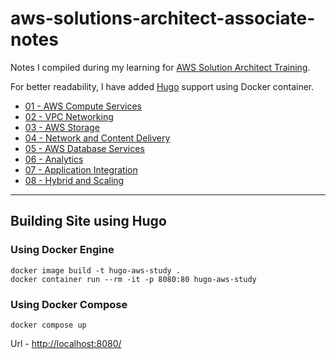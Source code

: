 # aws-solutions-architect-associate-notes

Notes I compiled during my learning for [AWS Solution Architect Training](https://aws.amazon.com/certification/certified-solutions-architect-associate/).

For better readability, I have added [Hugo](https://gohugo.io/) support using Docker container.

* [01 - AWS Compute Services](01-Compute.md)
* [02 - VPC Networking](02-Networking.md)
* [03 - AWS Storage](03-Storage.md)
* [04 - Network and Content Delivery](04-Network-Content-Delivery.md)
* [05 - AWS Database Services](05-Database.md)
* [06 - Analytics](06-Analytics.md)
* [07 - Application Integration](07-Application-Integration.md)
* [08 - Hybrid and Scaling](08-Hybrid-Scaling.md)

---

## Building Site using Hugo

### Using Docker Engine
```
docker image build -t hugo-aws-study .
docker container run --rm -it -p 8080:80 hugo-aws-study
```

### Using Docker Compose
```
docker compose up
```

Url - [http://localhost:8080/](http://localhost:8080/)
